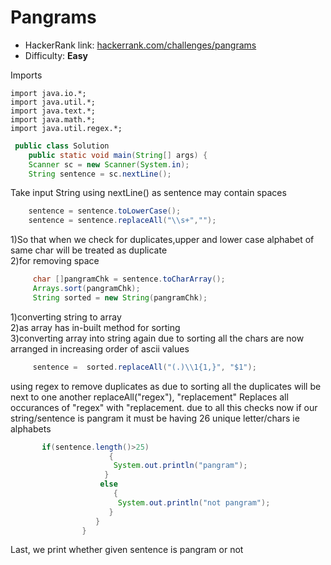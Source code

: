 # Pangrams
- HackerRank link: [hackerrank.com/challenges/pangrams](https://www.hackerrank.com/challenges/pangrams)
- Difficulty: **Easy**<br>

Imports
```
import java.io.*;
import java.util.*;
import java.text.*;
import java.math.*;
import java.util.regex.*;
```

```java
 public class Solution 
    public static void main(String[] args) {
    Scanner sc = new Scanner(System.in);        
    String sentence = sc.nextLine(); 

```
Take input String using nextLine() as sentence may contain spaces   
    
```java
    sentence = sentence.toLowerCase();
    sentence = sentence.replaceAll("\\s+","");

```
1)So that when we check for duplicates,upper and lower case alphabet of same char will be treated as duplicate<br>
2)for removing space

```java
     char []pangramChk = sentence.toCharArray();
     Arrays.sort(pangramChk); 
     String sorted = new String(pangramChk); 
```
1)converting string to array <br>
2)as array has in-built method for sorting<br>
3)converting array into string again due to sorting all the chars are now arranged in increasing order of ascii values 


```java
     sentence =  sorted.replaceAll("(.)\\1{1,}", "$1");
```
using regex to remove duplicates as due to sorting all the duplicates will be next to one another
replaceAll("regex"), "replacement" Replaces all occurances of "regex" with "replacement.
due to all this checks now if our string/sentence is pangram it must be having 26 unique letter/chars ie alphabets  

```java
       if(sentence.length()>25)
                      {
                       System.out.println("pangram");
                     }
                    else
                       {
                        System.out.println("not pangram");
                      }
                   }
                }

```
Last, we print whether given sentence is pangram or not
